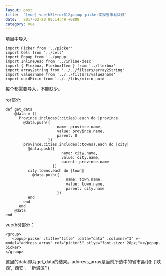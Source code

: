 ```yaml
---
layout: post
title:  "[vue] vue(h5)+ror加入popup-picker实现省市县级联"
date:   2017-02-20 09:14:49 +0800
category: vue
---
```



项目中导入:

    import Picker from '../picker'
    import Cell from '../cell'
    import Popup from '../popup'
    import InlineDesc from '../inline-desc'
    import { Flexbox, FlexboxItem } from '../flexbox'
    import array2string from '../../filters/array2String'
    import value2name from '../../filters/value2name'
    import uuidMixin from '../../libs/mixin_uuid

每个都需要导入，不能缺少。


ror部分: 

    def get_data
    	@data = []
		  Province.includes(:cities).each do |province|
		    @data.push({
		                   name: province.name,
		                   value: province.name,
		                   parent: 0
		               })
		    province.cities.includes(:towns).each do |city|
		      @data.push({
		                     name: city.name,
		                     value: city.name,
		                     parent: province.name
		                 })
		      city.towns.each do |town|
		        @data.push({
		                       name: town.name,
		                       value: town.name,
		                       parent: city.name
		                   })
		      end
		    end
		  end
    	@data
    end

vue(h5)部分：

    <group>
       <popup-picker :title="title" :data="data" :columns="3" v-model="address_array" ref="picker3" stlye="font-size: 20px;"></popup-picker>
    </group>

这里的data即为get_data的结果。address_array是当前所选中的省市县(如: ['陕西', '西安'， '新城区'])





